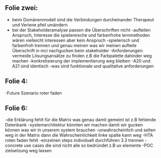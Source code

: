 ## Folie zwei:

- beim Domänenmodell sind die Verbindungen durcheinander Therapeut und Veriene pfeil umändern 
- bei der Stakeholderamalyse passen die Überschriften nicht
-aufteilen Anspruch, Interesse die spielereische und farbenfrohe lernmethoden wären vielleicht interessen aber kein Anspruch
-spielerisch und farbenfroh trennen und genau meinen was wir meinen
aufteile Überschrift in mci nachgucken beim stakeholder
-Anforderungen: vermeide Lösungsansätze zu finden z.B die Farbpalette dahinder weg machen 
-konkretisierung der implementierung weg bleiben
-A20 und A21 sind identisch 
-was sind funktionale und qualitative anforderungen
## Folie 4: 
-Future Szenario roter faden
## Folie 6: 
-die Erklärung fehlt für die Matrix was genau damit gemeint ist z.B fehlende Datenbank 
-systemarchitektur könnten wir machen damit wir gucken können was wir in unserem system brauchen
-unwahrscheinlich und selten weg in der Matrix dann die Wahrscheinlichkeit linke spalte kann weg
-HTA roten faden fehlt
-einzelnen steps individuell durchführen 3.3 trennen
-concrete use cases die sind nicht alle so bedründet z.B ux elemente 
-POC zielsetzung weg lassen

